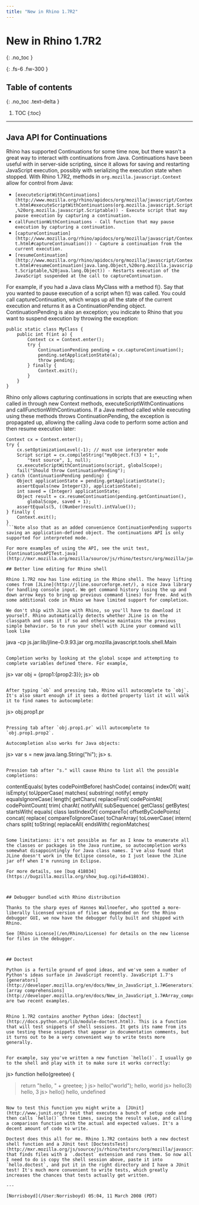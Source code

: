 ```yaml
---
title: "New in Rhino 1.7R2"
---
```

# New in Rhino 1.7R2
{: .no_toc }

{: .fs-6 .fw-300 }

## Table of contents
{: .no_toc .text-delta }

1. TOC
{:toc}

---
## Java API for Continuations

Rhino has supported Continuations for some time now, but there wasn't a great way to interact with continuations from Java. Continuations have been useful with in server-side scripting, since it allows for saving and restarting JavaScript execution, possibly with serializing the execution state when stopped. With Rhino 1.7R2, methods in `org.mozilla.javascript.Context` allow for control from Java:

- ``[executeScriptWithContinuations](http://www.mozilla.org/rhino/apidocs/org/mozilla/javascript/Context.html#executeScriptWithContinuations(org.mozilla.javascript.Script,%20org.mozilla.javascript.Scriptable)) - Execute script that may pause execution by capturing a continuation.``
- ``callFunctionWithContinuations - Call function that may pause execution by capturing a continuation.``
- ``[captureContinuation](http://www.mozilla.org/rhino/apidocs/org/mozilla/javascript/Context.html#captureContinuation()) - Capture a continuation from the current execution.``
- ``[resumeContinuation](http://www.mozilla.org/rhino/apidocs/org/mozilla/javascript/Context.html#resumeContinuation(java.lang.Object,%20org.mozilla.javascript.Scriptable,%20java.lang.Object)) - Restarts execution of the JavaScript suspended at the call to captureContinuation.``

For example, if you had a Java class MyClass with a method f(). Say that you wanted to pause execution of a script when f() was called. You could call captureContinuation, which wraps up all the state of the current execution and returns it as a ContinuationPending object. ContinuationPending is also an exception; you indicate to Rhino that you want to suspend execution by throwing the exception:

```
public static class MyClass {
    public int f(int a) {
        Context cx = Context.enter();
        try {
            ContinuationPending pending = cx.captureContinuation();
            pending.setApplicationState(a);
            throw pending;
        } finally {
            Context.exit();
        }
    }
}
```

Rhino only allows capturing continuations in scripts that are exeucting when called in through new Context methods, executeScriptWithContinuations and callFunctionWithContinuations. If a Java method called while executing using these methods throws ContinuationPending, the exception is propagated up, allowing the calling Java code to perform some action and then resume execution later:

```
Context cx = Context.enter();
try {
    cx.setOptimizationLevel(-1); // must use interpreter mode
    Script script = cx.compileString("myObject.f(3) + 1;",
        "test source", 1, null);
    cx.executeScriptWithContinuations(script, globalScope);
    fail("Should throw ContinuationPending");
} catch (ContinuationPending pending) {
    Object applicationState = pending.getApplicationState();
    assertEquals(new Integer(3), applicationState);
    int saved = (Integer) applicationState;
    Object result = cx.resumeContinuation(pending.getContinuation(),
        globalScope, saved + 1);
    assertEquals(5, ((Number)result).intValue());
} finally {
    Context.exit();
}
```Note also that as an added convenience ContinuationPending supports saving an application-defined object. The continuations API is only supported for interpreted mode.

For more examples of using the API, see the unit test, [ContinuationsAPITest.java](http://mxr.mozilla.org/mozilla/source/js/rhino/testsrc/org/mozilla/javascript/tests/ContinuationsApiTest.java).

## Better line editing for Rhino shell

Rhino 1.7R2 now has line editing in the Rhino shell. The heavy lifting comes from [JLine](http://jline.sourceforge.net/), a nice Java library for handling console input. We get command history (using the up and down arrow keys to bring up previous command lines) for free. And with some additional code in Rhino we have limited support for completion.

We don't ship with JLine with Rhino, so you'll have to download it yourself. Rhino automatically detects whether JLine is on the classpath and uses it if so and otherwise maintains the previous simple behavior. So to run your shell with JLine your command will look like

```
java -cp js.jar:lib/jline-0.9.93.jar org.mozilla.javascript.tools.shell.Main
```

Completion works by looking at the global scope and attempting to complete variables defined there. For example,

```
js> var obj = {prop1:{prop2:3}};
js> ob
```

After typing `ob` and pressing tab, Rhino will autocomplete to `obj`. It's also smart enough if it sees a dotted property list it will walk it to find names to autocomplete:

```
js> obj.prop1.pr
```

Pressing tab after `obj.prop1.pr` will autocomplete to `obj.prop1.prop2`.

Autocompletion also works for Java objects:

```
js> var s = new java.lang.String("hi");
js> s.
```

Pression tab after "s." will cause Rhino to list all the possible completions:

```
contentEquals(         bytes                  codePointBefore(
hashCode(              contains(              indexOf(
wait(                  isEmpty(               toUpperCase(
matches(               substring(             notify(
empty                  equalsIgnoreCase(      length(
getChars(              replaceFirst(          codePointAt(
codePointCount(        trim(                  charAt(
notifyAll(             subSequence(           getClass(
getBytes(              startsWith(            equals(
class                  lastIndexOf(           compareTo(
offsetByCodePoints(    concat(                replace(
compareToIgnoreCase(   toCharArray(           toLowerCase(
intern(                chars                  split(
toString(              replaceAll(            endsWith(
regionMatches(
```

Some limitations: it's not possible as far as I know to enumerate all the classes or packages in the Java runtime, so autocompletion works somewhat disappointingly for Java class names. I've also found that JLine doesn't work in the Eclipse console, so I just leave the JLine jar off when I'm running in Eclipse.

For more details, see [bug 418034](https://bugzilla.mozilla.org/show_bug.cgi?id=418034).



## Debugger bundled with Rhino distribution

Thanks to the sharp eyes of Hannes Wallnoefer, who spotted a more-liberally licensed version of files we depended on for the Rhino debugger GUI, we now have the debugger fully built and shipped with Rhino.

See [Rhino License](/en/Rhino/License) for details on the new license for files in the debugger.



## Doctest

Python is a fertile ground of good ideas, and we've seen a number of Python's ideas surface in JavaScript recently. JavaScript 1.7's [generators](http://developer.mozilla.org/en/docs/New_in_JavaScript_1.7#Generators)and [array comprehensions](http://developer.mozilla.org/en/docs/New_in_JavaScript_1.7#Array_comprehensions) are two recent examples.


Rhino 1.7R2 contains another Python idea: [doctest](http://docs.python.org/lib/module-doctest.html). This is a function that will test snippets of shell sessions. It gets its name from its use testing these snippets that appear in documentation comments, but it turns out to be a very convenient way to write tests more generally.


For example, say you've written a new function `hello()`. I usually go to the shell and play with it to make sure it works correctly:

```
js> function hello(greetee) {
  >   return "hello, " + greetee;
  > }
js> hello("world");
hello, world
js> hello(3)
hello, 3
js> hello()
hello, undefined
```

Now to test this function you might write a  [JUnit](http://www.junit.org/) test that executes a bunch of setup code and then calls `hello()` three times, saving the result value, and calling a comparison function with the actual and expected values. It's a decent amount of code to write.

Doctest does this all for me. Rhino 1.7R2 contains both a new doctest shell function and a JUnit test [DoctestsTest](http://mxr.mozilla.org/js/source/js/rhino/testsrc/org/mozilla/javascript/tests/DoctestsTest.java) that finds files with a `.doctest` extension and runs them. So now all I need to do is copy the shell session above, paste it into `hello.doctest`, and put it in the right directory and I have a JUnit test! It's much more convenient to write tests, which greatly increases the chances that tests actually get written.

---

[Norrisboyd](/User:Norrisboyd) 05:04, 11 March 2008 (PDT)